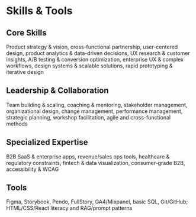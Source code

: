 # Skills & Tools

## Core Skills
Product strategy & vision, cross-functional partnership, user-centered design, product analytics & data-driven decisions, UX research & customer insights, A/B testing & conversion optimization, enterprise UX & complex workflows, design systems & scalable solutions, rapid prototyping & iterative design

## Leadership & Collaboration
Team building & scaling, coaching & mentoring, stakeholder management, organizational design, change management, performance management, strategic planning, workshop facilitation, agile and cross-functional methods

## Specialized Expertise
B2B SaaS & enterprise apps, revenue/sales ops tools, healthcare & regulatory constraints, fintech & data visualization, consumer-grade B2B, accessibility & WCAG

## Tools
Figma, Storybook, Pendo, FullStory, GA4/Mixpanel, basic SQL, Git/GitHub; HTML/CSS/React literacy and RAG/prompt patterns